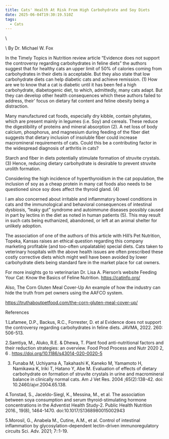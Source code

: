 ```yaml
---
title: Cats' Health At Risk From High Carbohydrate and Soy Diets
date: 2025-06-04T19:30:19.510Z
tags:
  - Cats
---
```

\    

\    By Dr. Michael W. Fox 

In the Timely Topics in Nutrition review article “Evidence does not support the controversy regarding carbohydrates in feline diets” the authors suggest that for healthy cats an upper limit of 50% of calories coming from carbohydrates in their diets is acceptable. But they also state that low carbohydrate diets can help diabetic cats and achieve remission. (1) How are we to know that a cat is diabetic until it has been fed a high carbohydrate, diabetogenic diet, to which, admittedly, many cats adapt. But they can develop other health consequences which these authors failed to address, their’ focus on dietary fat content and feline obesity being a distraction.

Many manufactured cat foods, especially dry kibble, contain phytates, which are present mainly in legumes (i.e. Soy) and cereals. These reduce the digestibility of proteins and mineral absorption (2). A net loss of body calcium, phosphorus, and magnesium during feeding of the fiber diet suggests that dietary inclusion of insoluble fiber could increase macromineral requirements of cats. Could this be a contributing factor in the widespread diagnosis of arthritis in cats?

Starch and fiber in diets potentially stimulate formation of struvite crystals. (3) Hence, reducing dietary carbohydrate is desirable to prevent struvite urolith formation. 

Considering the high incidence of hyperthyroidism in the cat population, the inclusion of soy as a cheap protein in many cat foods also needs to be questioned since soy does affect the thyroid gland. (4)

I am also concerned about irritable and inflammatory bowel conditions in cats and the immunological and behavioral consequences of intestinal dysbiosis, “leaky gut” syndrome and autoimmune diseases possibly caused in part by lectins in the diet as noted in human patients (5). This may result in such cats being euthanized, abandoned, or left at an animal shelter for unlikely adoption.

The association of one of the authors of this article with Hill’s Pet Nutrition, Topeka, Kansas raises an ethical question regarding this company marketing profitable (and too-often unpalatable) special diets. Cats taken to veterinary hospitals with the above health issues are often prescribed these costly corrective diets which might well have been avoided by lower carbohydrate diets being standard fare in the market place for cat owners.

For more insights go to veterinarian Dr. Lisa A. Pierson’s website Feeding Your Cat: Know the Basics of Feline Nutrition.  https://catinfo.org/ 

Also, The Corn Gluten Meal Cover-Up An example of how the industry can hide the truth from pet owners using the AAFCO system.

https://truthaboutpetfood.com/the-corn-gluten-meal-cover-up/

References

 1.Lafamee, D.P., Backus, R.C., Forrester, D. et al Evidence does not support the controversy regarding carbohydrates in feline diets. JAVMA, 2022. 260: 506-513.

 2.Samtiya, M., Aluko, R.E. & Dhewa, T. Plant food anti-nutritional factors and their reduction strategies: an overview. Food Prod Process and Nutr 2020 2, 6 . https://doi.org/10.1186/s43014-020-0020-5

3. Funaba M, Uchiyama A, Takahashi K, Kaneko M, Yamamoto H, Namikawa K, Iriki T, Hatano Y, Abe M. Evaluation of effects of dietary carbohydrate on formation of struvite crystals in urine and macromineral balance in clinically normal cats. Am J Vet Res. 2004 ;65(2):138-42. doi: 10.2460/ajvr.2004.65.138. 

4.Tonstad, S., Jaceldo-Siegl, K., Messina, M., et al. The association between soya consumption and serum thyroid-stimulating hormone concentrations in the Adventist Health Study-2. Public Health Nutrition 2016., 19(8), 1464-1470. doi:10.1017/S1368980015002943

5.Morosil, G., Anabela M., Cutine, A.M., et al.  Control of intestinal inflammation by glycosylation-dependent lectin-driven immunoregulatory circuits   Sci. Adv. 2021; 7::1-19.

